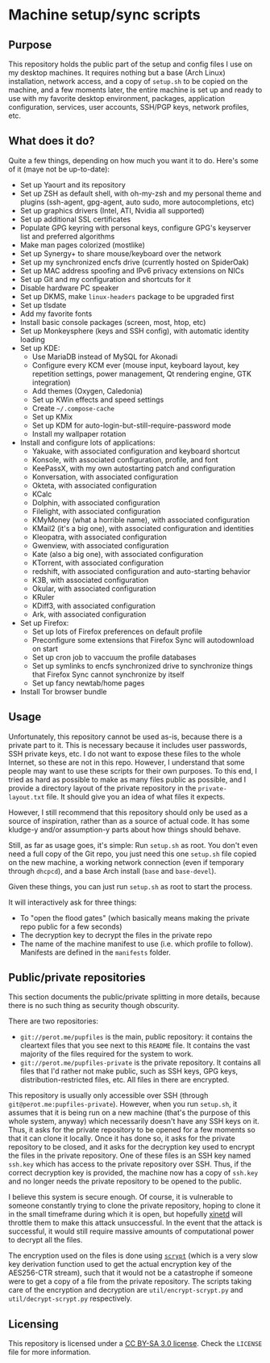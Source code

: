 Machine setup/sync scripts
==========================

Purpose
-------
This repository holds the public part of the setup and config files I use on
my desktop machines. It requires nothing but a base (Arch Linux) installation,
network access, and a copy of `setup.sh` to be copied on the machine, and a
few moments later, the entire machine is set up and ready to use with my
favorite desktop environment, packages, application configuration, services,
user accounts, SSH/PGP keys, network profiles, etc.

What does it do?
----------------

Quite a few things, depending on how much you want it to do. Here's some of it
(maye not be up-to-date):

* Set up Yaourt and its repository
* Set up ZSH as default shell, with oh-my-zsh and my personal theme and
  plugins (ssh-agent, gpg-agent, auto sudo, more autocompletions, etc)
* Set up graphics drivers (Intel, ATI, Nvidia all supported)
* Set up additional SSL certificates
* Populate GPG keyring with personal keys, configure GPG's keyserver list
  and preferred algorithms
* Make man pages colorized (mostlike)
* Set up Synergy+ to share mouse/keyboard over the network
* Set up my synchronized encfs drive (currently hosted on SpiderOak)
* Set up MAC address spoofing and IPv6 privacy extensions on NICs
* Set up Git and my configuration and shortcuts for it
* Disable hardware PC speaker
* Set up DKMS, make `linux-headers` package to be upgraded first
* Set up tlsdate
* Add my favorite fonts
* Install basic console packages (screen, most, htop, etc)
* Set up Monkeysphere (keys and SSH config), with automatic identity loading
* Set up KDE:
    * Use MariaDB instead of MySQL for Akonadi
    * Configure every KCM ever (mouse input, keyboard layout, key repetition
   settings, power management, Qt rendering engine, GTK integration)
    * Add themes (Oxygen, Caledonia)
    * Set up KWin effects and speed settings
    * Create `~/.compose-cache`
    * Set up KMix
    * Set up KDM for auto-login-but-still-require-password mode
    * Install my wallpaper rotation
* Install and configure lots of applications:
    * Yakuake, with associated configuration and keyboard shortcut
    * Konsole, with associated configuration, profile, and font
    * KeePassX, with my own autostarting patch and configuration
    * Konversation, with associated configuration
    * Okteta, with associated configuration
    * KCalc
    * Dolphin, with associated configuration
    * Filelight, with associated configuration
    * KMyMoney (what a horrible name), with associated configuration
    * KMail2 (it's a big one), with associated configuration and identities
    * Kleopatra, with associated configuration
    * Gwenview, with associated configuration
    * Kate (also a big one), with associated configuration
    * KTorrent, with associated configuration
    * redshift, with associated configuration and auto-starting behavior
    * K3B, with associated configuration
    * Okular, with associated configuration
    * KRuler
    * KDiff3, with associated configuration
    * Ark, with associated configuration
* Set up Firefox:
    * Set up lots of Firefox preferences on default profile
    * Preconfigure some extensions that Firefox Sync will autodownload on start
    * Set up cron job to vaccuum the profile databases
    * Set up symlinks to encfs synchronized drive to synchronize things that
   Firefox Sync cannot synchronize by itself
    * Set up fancy newtab/home pages
* Install Tor browser bundle

Usage
-----
Unfortunately, this repository cannot be used as-is, because there is a
private part to it. This is necessary because it includes user passwords, SSH
private keys, etc. I do not want to expose these files to the whole Internet,
so these are not in this repo. However, I understand that some people may want
to use these scripts for their own purposes. To this end, I tried as hard as
possible to make as many files public as possible, and I provide a directory
layout of the private repository in the `private-layout.txt` file. It should
give you an idea of what files it expects.

However, I still recommend that this repository should only be used as a
source of inspiration, rather than as a source of actual code. It has some
kludge-y and/or assumption-y parts about how things should behave.

Still, as far as usage goes, it's simple: Run `setup.sh` as root. You don't
even need a full copy of the Git repo, you just need this one `setup.sh` file
copied on the new machine, a working network connection (even if temporary
through `dhcpcd`), and a base Arch install (`base` and `base-devel`).

Given these things, you can just run `setup.sh` as root to start the process.

It will interactively ask for three things:

* To "open the flood gates" (which basically means making the private repo
  public for a few seconds)
* The decryption key to decrypt the files in the private repo
* The name of the machine manifest to use (i.e. which profile to follow).
  Manifests are defined in the `manifests` folder.

Public/private repositories
---------------------------
This section documents the public/private splitting in more details, because
there is no such thing as security though obscurity.

There are two repositories:

* `git://perot.me/pupfiles` is the main, public repository: it contains the
  cleartext files that you see next to this `README` file. It contains the
  vast majority of the files required for the system to work.
* `git://perot.me/pupfiles-private` is the private repository. It contains all
  files that I'd rather not make public, such as SSH keys, GPG keys,
  distribution-restricted files, etc. All files in there are encrypted.

This repository is usually only accessible over SSH
(through `git@perot.me:pupfiles-private`). However, when you run `setup.sh`,
it assumes that it is being run on a new machine (that's the purpose of this
whole system, anyway) which necessarily doesn't have any SSH keys on it. Thus,
it asks for the private repository to be opened for a few moments so that it
can clone it locally. Once it has done so, it asks for the private repository
to be closed, and it asks for the decryption key used to encrypt the files in
the private repository. One of these files is an SSH key named `ssh.key` which
has access to the private repository over SSH. Thus, if the correct decryption
key is provided, the machine now has a copy of `ssh.key` and no longer needs
the private repository to be opened to the public.

I believe this system is secure enough. Of course, it is vulnerable to someone
constantly trying to clone the private repository, hoping to clone it in the
small timeframe during which it is open, but hopefully [xinetd] will throttle
them to make this attack unsuccessful. In the event that the attack is
successful, it would still require massive amounts of computational power to
decrypt all the files.

The encryption used on the files is done using [`scrypt`][scrypt] (which is a
very slow key derivation function used to get the actual encryption key of the
AES256-CTR stream), such that it would not be a catastrophe if someone were to
get a copy of a file from the private repository. The scripts taking care of
the encryption and decryption are `util/encrypt-scrypt.py` and
`util/decrypt-scrypt.py` respectively.

Licensing
---------
This repository is licensed under a [CC BY-SA 3.0 license]. Check the
`LICENSE` file for more information.

[CC BY-SA 3.0 license]: https://creativecommons.org/licenses/by-sa/3.0/
[scrypt]: https://www.tarsnap.com/scrypt.html
[xinetd]: http://www.xinetd.org/
